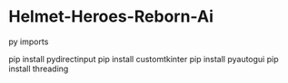 # Helmet-Heroes-Reborn-Ai
py imports

pip install pydirectinput
pip install customtkinter
pip install pyautogui
pip install threading
